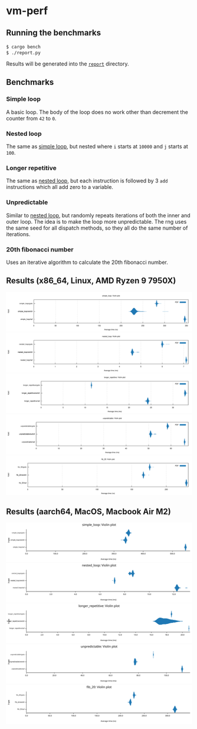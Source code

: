 # vm-perf

## Running the benchmarks

```
$ cargo bench
$ ./report.py
```

Results will be generated into the [`report`](./report) directory.

## Benchmarks

### Simple loop

A basic loop. The body of the loop does no work other than decrement the counter from `42` to `0`.

### Nested loop

The same as [simple loop](#simple-loop), but nested where `i` starts at `10000` and `j` starts at `100`.

### Longer repetitive

The same as [nested loop](#nested-loop), but each instruction is followed by 3 `add` instructions which all add zero to a variable.

### Unpredictable

Similar to [nested loop](#nested-loop), but randomly repeats iterations of both the inner and outer loop. The idea is to make the loop more unpredictable. The rng uses the same seed for all dispatch methods, so they all do the same number of iterations.

### 20th fibonacci number

Uses an iterative algorithm to calculate the 20th fibonacci number.

## Results (x86_64, Linux, AMD Ryzen 9 7950X)

<img src="./results/x86_64/simple_loop_violin.svg">
<img src="./results/x86_64/nested_loop_violin.svg">
<img src="./results/x86_64/longer_repetitive_violin.svg">
<img src="./results/x86_64/unpredictable_violin.svg">
<img src="./results/x86_64/fib_20_violin.svg">

## Results (aarch64, MacOS, Macbook Air M2)

<img src="./results/aarch64/simple_loop_violin.svg">
<img src="./results/aarch64/nested_loop_violin.svg">
<img src="./results/aarch64/longer_repetitive_violin.svg">
<img src="./results/aarch64/unpredictable_violin.svg">
<img src="./results/aarch64/fib_20_violin.svg">

